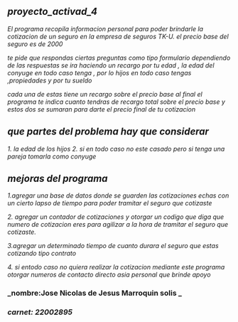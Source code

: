 ## _proyecto_activad_4_

_El programa recopila  informacion personal para poder brindarle la cotizacion de un seguro 
en la empresa de seguros TK-U.
el precio base del seguro es de 2000_

_te pide que respondas ciertas preguntas como tipo formulario 
dependiendo de las respuestas se ira haciendo un recargo por tu edad , la edad del conyuge en todo caso tenga ,
por lo hijos en todo caso tengas ,propiedades y por tu sueldo_


_cada una de estas tiene un recargo sobre el precio base 
al final el programa te indica cuanto tendras de recargo total sobre el precio base
y estos dos se sumaran para darte el precio final de tu cotizacion_



## _que partes del problema hay que considerar_

_1. la edad de los hijos_
_2. si en todo caso no este casado pero si tenga una pareja tomarla como conyuge_

## _mejoras del programa_ 
_1.agregar una base de datos donde se guarden las cotizaciones echas con un cierto lapso de tiempo para poder tramitar el seguro que cotizaste_

_2. agregar un contador de cotizaciones y otorgar un codigo que diga que numero de cotizacion eres para agilizar a la hora de tramitar 
el seguro que cotizaste._

_3.agregar un determinado tiempo de cuanto durara el seguro que estas cotizando tipo contrato_ 

_4. si entodo caso no quiera realizar la cotizacion mediante este programa otorgar numeros de contacto directo asia personal que brinde apoyo_


### _nombre:Jose Nicolas de Jesus Marroquin solis _
### _carnet: 22002895_
